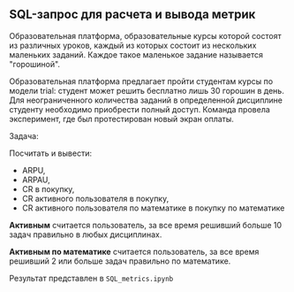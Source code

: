 ## SQL-запрос для расчета и вывода метрик
Образовательная платформа, образовательные курсы которой состоят из различных уроков, каждый из которых состоит из нескольких маленьких заданий. Каждое такое маленькое задание называется "горошиной".

Образовательная платформа предлагает пройти студентам курсы по модели trial: студент может решить бесплатно лишь 30 горошин в день. Для неограниченного количества заданий в определенной дисциплине студенту необходимо приобрести полный доступ. Команда провела эксперимент, где был протестирован новый экран оплаты.

Задача:

Посчитать и вывести:
* ARPU, 
* ARPAU, 
* CR в покупку, 
* СR активного пользователя в покупку, 
* CR активного пользователя по математике в покупку по математике

**Активным** считается пользователь, за все время решивший больше 10 задач правильно в любых дисциплинах.

**Активным по математике** считается пользователь, за все время решивший 2 или больше задач правильно по математике.

Результат представлен в `SQL_metrics.ipynb`
